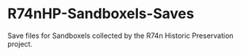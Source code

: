 # R74nHP-Sandboxels-Saves
Save files for Sandboxels collected by the R74n Historic Preservation project.
